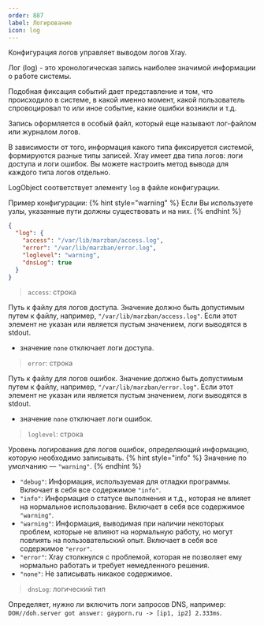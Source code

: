 ```yaml
---
order: 887
label: Логирование 
icon: log
---
```

Конфигурация логов управляет выводом логов Xray.

Лог (log) - это хронологическая запись наиболее значимой информации о работе системы.

Подобная фиксация событий дает представление и том, что происходило в системе, в какой именно момент, какой пользователь спровоцировал то или иное событие, какие ошибки возникли и т.д.

Запись оформляется в особый файл, который еще называют лог-файлом или журналом логов.

В зависимости от того, информация какого типа фиксируется системой, формируются разные типы записей.
Xray имеет два типа логов: логи доступа и логи ошибок. Вы можете настроить метод вывода для каждого типа логов отдельно.

LogObject соответствует элементу `log` в файле конфигурации.

Пример конфигурации:
{% hint style="warning" %}
Если Вы используете узлы, указанные пути должны существовать и на них.
{% endhint %}

```json
{
  "log": {
    "access": "/var/lib/marzban/access.log", 
    "error": "/var/lib/marzban/error.log",
    "loglevel": "warning",
    "dnsLog": true
  }
}
```

> `access`: строка

Путь к файлу для логов доступа. Значение должно быть допустимым путем к файлу, например, `"/var/lib/marzban/access.log"`. Если этот элемент не указан или является пустым значением, логи выводятся в stdout.

- значение `none` отключает логи доступа.

> `error`: строка

Путь к файлу для логов ошибок. Значение должно быть допустимым путем к файлу, например, `"/var/lib/marzban/error.log"`. Если этот элемент не указан или является пустым значением, логи выводятся в stdout.

- значение `none` отключает логи ошибок.

> `loglevel`: строка

Уровень логирования для логов ошибок, определяющий информацию, которую необходимо записывать. 
{% hint style="info" %}
Значение по умолчанию — `"warning"`.
{% endhint %}

- `"debug"`: Информация, используемая для отладки программы. Включает в себя все содержимое `"info"`.
- `"info"`: Информация о статусе выполнения и т.д., которая не влияет на нормальное использование. Включает в себя все содержимое `"warning"`.
- `"warning"`: Информация, выводимая при наличии некоторых проблем, которые не влияют на нормальную работу, но могут повлиять на пользовательский опыт. Включает в себя все содержимое `"error"`.
- `"error"`: Xray столкнулся с проблемой, которая не позволяет ему нормально работать и требует немедленного решения.
- `"none"`: Не записывать никакое содержимое.

> `dnsLog`: логический тип 

Определяет, нужно ли включить логи запросов DNS, например: `DOH//doh.server got answer: gayporn.ru -> [ip1, ip2] 2.333ms`.

